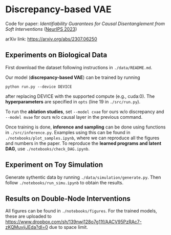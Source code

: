 # Discrepancy-based VAE

Code for paper: _Identifiability Guarantees for Causal Disentanglement from Soft Interventions_ ([NeurIPS 2023](https://openreview.net/pdf?id=o16sYKHk3S))

arXiv link: https://arxiv.org/abs/2307.06250

## Experiments on Biological Data

First download the dataset following instructions in `./data/README.md`.

Our model (**discrepancy-based VAE**) can be trained by running 
```
python run.py --device DEVICE
```
after replacing DEVICE with the supported compute (e.g., cuda:0). The **hyperparameters** are specified in `opts` (line 19 in `./src/run.py`). 

To run the **ablation studies**, set `--model cvae` for ours w/o discrepancy and `--model mvae` for ours w/o causal layer in the previous command.

Once training is done, **inference and sampling** can be done using functions in `./src/inference.py`. Examples using this can be found in `./notebooks/plot_samples.ipynb`, where we can reproduce all the figures and numbers in the paper. To reproduce the **learned programs and latent DAG**, use `./notebooks/check_DAG.ipynb`.

## Experiment on Toy Simulation

Generate sythentic data by running `./data/simulation/generate.py`. Then follow `./notebooks/run_simu.ipynb` to obtain the results.


## Results on Double-Node Interventions

All figures can be found in `./notebooks/figures`. For the trained models, these are uploaded to https://www.dropbox.com/sh/139nwj128o7g11f/AACV95PzRAc7-zKQMuvjiJEda?dl=0 due to space limit.
